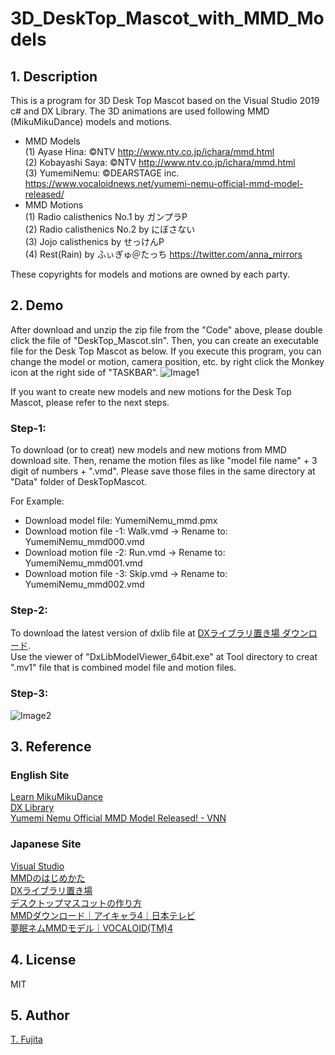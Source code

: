 # 3D_DeskTop_Mascot_with_MMD_Models
## 1. Description
This is a program for 3D Desk Top Mascot based on the Visual Studio 2019 c# and DX Library. The 3D animations are used following MMD (MikuMikuDance) models and motions.  
- MMD Models  
(1) Ayase Hina: ©NTV http://www.ntv.co.jp/ichara/mmd.html  
(2) Kobayashi Saya: ©NTV http://www.ntv.co.jp/ichara/mmd.html  
(3) YumemiNemu: ©DEARSTAGE inc. https://www.vocaloidnews.net/yumemi-nemu-official-mmd-model-released/  
- MMD Motions  
(1) Radio calisthenics No.1 by ガンプラP  
(2) Radio calisthenics No.2 by にぼさない  
(3) Jojo calisthenics by せっけんP  
(4) Rest(Rain) by ふぃぎゅ＠たっち https://twitter.com/anna_mirrors  

These copyrights for models and motions are owned by each party.  

## 2. Demo
After download and unzip the zip file from the "Code" above, please double click the file of "DeskTop_Mascot.sln". Then, you can create an executable file for the Desk Top Mascot as below. If you execute this program, you can change the model or motion, camera position, etc. by right click the Monkey icon at the right side of "TASKBAR".
![Image1](https://to-fujita.github.io/Images/DeskTopMascot.png "Image for DesdkTop Mascot")
   
If you want to create new models and new motions for the Desk Top Mascot, please refer to the next steps.  
### Step-1:
To download (or to creat) new models and new motions from MMD download site. Then, rename the motion files as like "model file name" + 3 digit of numbers + ".vmd". Please save those files in the same directory at "Data" folder of DeskTopMascot.  
  
For Example:  
- Download model file: YumemiNemu_mmd.pmx  
- Download motion file -1: Walk.vmd -> Rename to: YumemiNemu_mmd000.vmd  
- Download motion file -2: Run.vmd -> Rename to: YumemiNemu_mmd001.vmd  
- Download motion file -3: Skip.vmd -> Rename to: YumemiNemu_mmd002.vmd  
### Step-2:
To download the latest version of dxlib file at [DXライブラリ置き場 ダウンロード](https://dxlib.xsrv.jp/dxdload.html).   
Use the viewer of "DxLibModelViewer_64bit.exe" at Tool directory to creat ".mv1" file that is combined model file and motion files. 
### Step-3:

![Image2](https://to-fujita.github.io/Images/DeskTopMascot_Setting.png "Image for Setting of DeskTop Mascot")

## 3. Reference
### English Site
[Learn MikuMikuDance ](https://learnmmd.com)  
[DX Library](http://nagarei.github.io/DxLibEx/index.html)  
[Yumemi Nemu Official MMD Model Released! - VNN](https://www.vocaloidnews.net/yumemi-nemu-official-mmd-model-released/)  

### Japanese Site
[Visual Studio](https://visualstudio.microsoft.com/ja/)  
[MMDのはじめかた](https://w.atwiki.jp/vpvpwiki/pages/187.html)  
[DXライブラリ置き場](https://dxlib.xsrv.jp/)  
[デスクトップマスコットの作り方](https://qiita.com/massoumen/items/2985a0fb30472b97a590)  
[MMDダウンロード｜アイキャラ4｜日本テレビ](https://www.ntv.co.jp/ichara/mmd.html)  
[夢眠ネムMMDモデル｜VOCALOID(TM)4](https://nemurion.com/download/)  

## 4. License
MIT

## 5. Author
[T. Fujita](https://github.com/To-Fujita)
